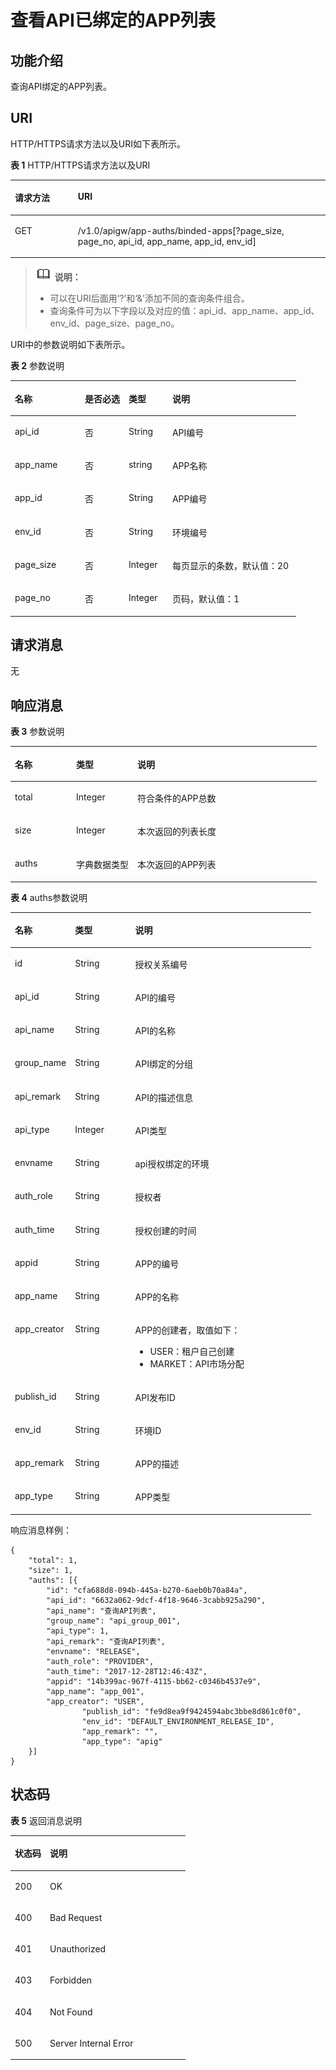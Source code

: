 # 查看API已绑定的APP列表<a name="ZH-CN_TOPIC_0000001082135103"></a>

## 功能介绍<a name="zh-cn_topic_0118922240_section60304671"></a>

查询API绑定的APP列表。

## URI<a name="zh-cn_topic_0118922240_section5871134"></a>

HTTP/HTTPS请求方法以及URI如下表所示。

**表 1**  HTTP/HTTPS请求方法以及URI

<a name="zh-cn_topic_0118922240_table3327925"></a>
<table><thead align="left"><tr id="zh-cn_topic_0118922240_row9195991"><th class="cellrowborder" valign="top" width="20%" id="mcps1.2.3.1.1"><p id="zh-cn_topic_0118922240_p6677806"><a name="zh-cn_topic_0118922240_p6677806"></a><a name="zh-cn_topic_0118922240_p6677806"></a>请求方法</p>
</th>
<th class="cellrowborder" valign="top" width="80%" id="mcps1.2.3.1.2"><p id="zh-cn_topic_0118922240_p4031405"><a name="zh-cn_topic_0118922240_p4031405"></a><a name="zh-cn_topic_0118922240_p4031405"></a>URI</p>
</th>
</tr>
</thead>
<tbody><tr id="zh-cn_topic_0118922240_row58108413"><td class="cellrowborder" valign="top" width="20%" headers="mcps1.2.3.1.1 "><p id="zh-cn_topic_0118922240_p9161030"><a name="zh-cn_topic_0118922240_p9161030"></a><a name="zh-cn_topic_0118922240_p9161030"></a>GET</p>
</td>
<td class="cellrowborder" valign="top" width="80%" headers="mcps1.2.3.1.2 "><p id="zh-cn_topic_0118922240_p3845935"><a name="zh-cn_topic_0118922240_p3845935"></a><a name="zh-cn_topic_0118922240_p3845935"></a>/v1.0/apigw/app-auths/binded-apps[?page_size, page_no, api_id, app_name, app_id, env_id]</p>
</td>
</tr>
</tbody>
</table>

>![](public_sys-resources/icon-note.gif) **说明：** 
>-   可以在URI后面用‘?’和‘&’添加不同的查询条件组合。
>-   查询条件可为以下字段以及对应的值：api\_id、app\_name、app\_id、env\_id、page\_size、page\_no。

URI中的参数说明如下表所示。

**表 2**  参数说明

<a name="zh-cn_topic_0118922240_table19989692"></a>
<table><thead align="left"><tr id="zh-cn_topic_0118922240_row1031739"><th class="cellrowborder" valign="top" width="24.48755124487551%" id="mcps1.2.5.1.1"><p id="zh-cn_topic_0118922240_p16462024"><a name="zh-cn_topic_0118922240_p16462024"></a><a name="zh-cn_topic_0118922240_p16462024"></a>名称</p>
</th>
<th class="cellrowborder" valign="top" width="15.308469153084694%" id="mcps1.2.5.1.2"><p id="zh-cn_topic_0118922240_p58355549"><a name="zh-cn_topic_0118922240_p58355549"></a><a name="zh-cn_topic_0118922240_p58355549"></a>是否必选</p>
</th>
<th class="cellrowborder" valign="top" width="15.308469153084694%" id="mcps1.2.5.1.3"><p id="zh-cn_topic_0118922240_p29179043"><a name="zh-cn_topic_0118922240_p29179043"></a><a name="zh-cn_topic_0118922240_p29179043"></a>类型</p>
</th>
<th class="cellrowborder" valign="top" width="44.89551044895511%" id="mcps1.2.5.1.4"><p id="zh-cn_topic_0118922240_p14692289"><a name="zh-cn_topic_0118922240_p14692289"></a><a name="zh-cn_topic_0118922240_p14692289"></a>说明</p>
</th>
</tr>
</thead>
<tbody><tr id="zh-cn_topic_0118922240_row49224800"><td class="cellrowborder" valign="top" width="24.48755124487551%" headers="mcps1.2.5.1.1 "><p id="zh-cn_topic_0118922240_p27785896"><a name="zh-cn_topic_0118922240_p27785896"></a><a name="zh-cn_topic_0118922240_p27785896"></a>api_id</p>
</td>
<td class="cellrowborder" valign="top" width="15.308469153084694%" headers="mcps1.2.5.1.2 "><p id="zh-cn_topic_0118922240_p36065088"><a name="zh-cn_topic_0118922240_p36065088"></a><a name="zh-cn_topic_0118922240_p36065088"></a>否</p>
</td>
<td class="cellrowborder" valign="top" width="15.308469153084694%" headers="mcps1.2.5.1.3 "><p id="zh-cn_topic_0118922240_p35590992"><a name="zh-cn_topic_0118922240_p35590992"></a><a name="zh-cn_topic_0118922240_p35590992"></a>String</p>
</td>
<td class="cellrowborder" valign="top" width="44.89551044895511%" headers="mcps1.2.5.1.4 "><p id="zh-cn_topic_0118922240_p64298113"><a name="zh-cn_topic_0118922240_p64298113"></a><a name="zh-cn_topic_0118922240_p64298113"></a>API编号</p>
</td>
</tr>
<tr id="zh-cn_topic_0118922240_row41812109"><td class="cellrowborder" valign="top" width="24.48755124487551%" headers="mcps1.2.5.1.1 "><p id="zh-cn_topic_0118922240_p31337682"><a name="zh-cn_topic_0118922240_p31337682"></a><a name="zh-cn_topic_0118922240_p31337682"></a>app_name</p>
</td>
<td class="cellrowborder" valign="top" width="15.308469153084694%" headers="mcps1.2.5.1.2 "><p id="zh-cn_topic_0118922240_p55324299"><a name="zh-cn_topic_0118922240_p55324299"></a><a name="zh-cn_topic_0118922240_p55324299"></a>否</p>
</td>
<td class="cellrowborder" valign="top" width="15.308469153084694%" headers="mcps1.2.5.1.3 "><p id="zh-cn_topic_0118922240_p52083233"><a name="zh-cn_topic_0118922240_p52083233"></a><a name="zh-cn_topic_0118922240_p52083233"></a>string</p>
</td>
<td class="cellrowborder" valign="top" width="44.89551044895511%" headers="mcps1.2.5.1.4 "><p id="zh-cn_topic_0118922240_p57992315"><a name="zh-cn_topic_0118922240_p57992315"></a><a name="zh-cn_topic_0118922240_p57992315"></a>APP名称</p>
</td>
</tr>
<tr id="zh-cn_topic_0118922240_row52168789"><td class="cellrowborder" valign="top" width="24.48755124487551%" headers="mcps1.2.5.1.1 "><p id="zh-cn_topic_0118922240_p64922385"><a name="zh-cn_topic_0118922240_p64922385"></a><a name="zh-cn_topic_0118922240_p64922385"></a>app_id</p>
</td>
<td class="cellrowborder" valign="top" width="15.308469153084694%" headers="mcps1.2.5.1.2 "><p id="zh-cn_topic_0118922240_p24221829"><a name="zh-cn_topic_0118922240_p24221829"></a><a name="zh-cn_topic_0118922240_p24221829"></a>否</p>
</td>
<td class="cellrowborder" valign="top" width="15.308469153084694%" headers="mcps1.2.5.1.3 "><p id="zh-cn_topic_0118922240_p15811162"><a name="zh-cn_topic_0118922240_p15811162"></a><a name="zh-cn_topic_0118922240_p15811162"></a>String</p>
</td>
<td class="cellrowborder" valign="top" width="44.89551044895511%" headers="mcps1.2.5.1.4 "><p id="zh-cn_topic_0118922240_p5635768"><a name="zh-cn_topic_0118922240_p5635768"></a><a name="zh-cn_topic_0118922240_p5635768"></a>APP编号</p>
</td>
</tr>
<tr id="zh-cn_topic_0118922240_row50721913"><td class="cellrowborder" valign="top" width="24.48755124487551%" headers="mcps1.2.5.1.1 "><p id="zh-cn_topic_0118922240_p14834294"><a name="zh-cn_topic_0118922240_p14834294"></a><a name="zh-cn_topic_0118922240_p14834294"></a>env_id</p>
</td>
<td class="cellrowborder" valign="top" width="15.308469153084694%" headers="mcps1.2.5.1.2 "><p id="zh-cn_topic_0118922240_p60727184"><a name="zh-cn_topic_0118922240_p60727184"></a><a name="zh-cn_topic_0118922240_p60727184"></a>否</p>
</td>
<td class="cellrowborder" valign="top" width="15.308469153084694%" headers="mcps1.2.5.1.3 "><p id="zh-cn_topic_0118922240_p19954862"><a name="zh-cn_topic_0118922240_p19954862"></a><a name="zh-cn_topic_0118922240_p19954862"></a>String</p>
</td>
<td class="cellrowborder" valign="top" width="44.89551044895511%" headers="mcps1.2.5.1.4 "><p id="zh-cn_topic_0118922240_p5731129"><a name="zh-cn_topic_0118922240_p5731129"></a><a name="zh-cn_topic_0118922240_p5731129"></a>环境编号</p>
</td>
</tr>
<tr id="zh-cn_topic_0118922240_row51580162"><td class="cellrowborder" valign="top" width="24.48755124487551%" headers="mcps1.2.5.1.1 "><p id="zh-cn_topic_0118922240_p17243611"><a name="zh-cn_topic_0118922240_p17243611"></a><a name="zh-cn_topic_0118922240_p17243611"></a>page_size</p>
</td>
<td class="cellrowborder" valign="top" width="15.308469153084694%" headers="mcps1.2.5.1.2 "><p id="zh-cn_topic_0118922240_p54555220"><a name="zh-cn_topic_0118922240_p54555220"></a><a name="zh-cn_topic_0118922240_p54555220"></a>否</p>
</td>
<td class="cellrowborder" valign="top" width="15.308469153084694%" headers="mcps1.2.5.1.3 "><p id="zh-cn_topic_0118922240_p56896661"><a name="zh-cn_topic_0118922240_p56896661"></a><a name="zh-cn_topic_0118922240_p56896661"></a>Integer</p>
</td>
<td class="cellrowborder" valign="top" width="44.89551044895511%" headers="mcps1.2.5.1.4 "><p id="zh-cn_topic_0118922240_p45226823"><a name="zh-cn_topic_0118922240_p45226823"></a><a name="zh-cn_topic_0118922240_p45226823"></a>每页显示的条数，默认值：20</p>
</td>
</tr>
<tr id="zh-cn_topic_0118922240_row4388225"><td class="cellrowborder" valign="top" width="24.48755124487551%" headers="mcps1.2.5.1.1 "><p id="zh-cn_topic_0118922240_p19901983"><a name="zh-cn_topic_0118922240_p19901983"></a><a name="zh-cn_topic_0118922240_p19901983"></a>page_no</p>
</td>
<td class="cellrowborder" valign="top" width="15.308469153084694%" headers="mcps1.2.5.1.2 "><p id="zh-cn_topic_0118922240_p1447937"><a name="zh-cn_topic_0118922240_p1447937"></a><a name="zh-cn_topic_0118922240_p1447937"></a>否</p>
</td>
<td class="cellrowborder" valign="top" width="15.308469153084694%" headers="mcps1.2.5.1.3 "><p id="zh-cn_topic_0118922240_p50174096"><a name="zh-cn_topic_0118922240_p50174096"></a><a name="zh-cn_topic_0118922240_p50174096"></a>Integer</p>
</td>
<td class="cellrowborder" valign="top" width="44.89551044895511%" headers="mcps1.2.5.1.4 "><p id="zh-cn_topic_0118922240_p37569971"><a name="zh-cn_topic_0118922240_p37569971"></a><a name="zh-cn_topic_0118922240_p37569971"></a>页码，默认值：1</p>
</td>
</tr>
</tbody>
</table>

## 请求消息<a name="zh-cn_topic_0118922240_section52840210"></a>

无

## 响应消息<a name="zh-cn_topic_0118922240_section52198597"></a>

**表 3**  参数说明

<a name="zh-cn_topic_0118922240_table30742358"></a>
<table><thead align="left"><tr id="zh-cn_topic_0118922240_row64433482"><th class="cellrowborder" valign="top" width="20%" id="mcps1.2.4.1.1"><p id="zh-cn_topic_0118922240_p51729548"><a name="zh-cn_topic_0118922240_p51729548"></a><a name="zh-cn_topic_0118922240_p51729548"></a>名称</p>
</th>
<th class="cellrowborder" valign="top" width="20%" id="mcps1.2.4.1.2"><p id="zh-cn_topic_0118922240_p29343846"><a name="zh-cn_topic_0118922240_p29343846"></a><a name="zh-cn_topic_0118922240_p29343846"></a>类型</p>
</th>
<th class="cellrowborder" valign="top" width="60%" id="mcps1.2.4.1.3"><p id="zh-cn_topic_0118922240_p28041345"><a name="zh-cn_topic_0118922240_p28041345"></a><a name="zh-cn_topic_0118922240_p28041345"></a>说明</p>
</th>
</tr>
</thead>
<tbody><tr id="zh-cn_topic_0118922240_row56756485"><td class="cellrowborder" valign="top" width="20%" headers="mcps1.2.4.1.1 "><p id="zh-cn_topic_0118922240_p33872536"><a name="zh-cn_topic_0118922240_p33872536"></a><a name="zh-cn_topic_0118922240_p33872536"></a>total</p>
</td>
<td class="cellrowborder" valign="top" width="20%" headers="mcps1.2.4.1.2 "><p id="zh-cn_topic_0118922240_p59320933"><a name="zh-cn_topic_0118922240_p59320933"></a><a name="zh-cn_topic_0118922240_p59320933"></a>Integer</p>
</td>
<td class="cellrowborder" valign="top" width="60%" headers="mcps1.2.4.1.3 "><p id="zh-cn_topic_0118922240_p40266258"><a name="zh-cn_topic_0118922240_p40266258"></a><a name="zh-cn_topic_0118922240_p40266258"></a>符合条件的APP总数</p>
</td>
</tr>
<tr id="zh-cn_topic_0118922240_row26852004"><td class="cellrowborder" valign="top" width="20%" headers="mcps1.2.4.1.1 "><p id="zh-cn_topic_0118922240_p27528709"><a name="zh-cn_topic_0118922240_p27528709"></a><a name="zh-cn_topic_0118922240_p27528709"></a>size</p>
</td>
<td class="cellrowborder" valign="top" width="20%" headers="mcps1.2.4.1.2 "><p id="zh-cn_topic_0118922240_p15232922"><a name="zh-cn_topic_0118922240_p15232922"></a><a name="zh-cn_topic_0118922240_p15232922"></a>Integer</p>
</td>
<td class="cellrowborder" valign="top" width="60%" headers="mcps1.2.4.1.3 "><p id="zh-cn_topic_0118922240_p25907147"><a name="zh-cn_topic_0118922240_p25907147"></a><a name="zh-cn_topic_0118922240_p25907147"></a>本次返回的列表长度</p>
</td>
</tr>
<tr id="zh-cn_topic_0118922240_row31837738"><td class="cellrowborder" valign="top" width="20%" headers="mcps1.2.4.1.1 "><p id="zh-cn_topic_0118922240_p28720018"><a name="zh-cn_topic_0118922240_p28720018"></a><a name="zh-cn_topic_0118922240_p28720018"></a>auths</p>
</td>
<td class="cellrowborder" valign="top" width="20%" headers="mcps1.2.4.1.2 "><p id="zh-cn_topic_0118922240_p44620106"><a name="zh-cn_topic_0118922240_p44620106"></a><a name="zh-cn_topic_0118922240_p44620106"></a>字典数据类型</p>
</td>
<td class="cellrowborder" valign="top" width="60%" headers="mcps1.2.4.1.3 "><p id="zh-cn_topic_0118922240_p57458810"><a name="zh-cn_topic_0118922240_p57458810"></a><a name="zh-cn_topic_0118922240_p57458810"></a>本次返回的APP列表</p>
</td>
</tr>
</tbody>
</table>

**表 4**  auths参数说明

<a name="zh-cn_topic_0118922240_table47367247"></a>
<table><thead align="left"><tr id="zh-cn_topic_0118922240_row41214097"><th class="cellrowborder" valign="top" width="20%" id="mcps1.2.4.1.1"><p id="zh-cn_topic_0118922240_p50007540"><a name="zh-cn_topic_0118922240_p50007540"></a><a name="zh-cn_topic_0118922240_p50007540"></a>名称</p>
</th>
<th class="cellrowborder" valign="top" width="20%" id="mcps1.2.4.1.2"><p id="zh-cn_topic_0118922240_p24078911"><a name="zh-cn_topic_0118922240_p24078911"></a><a name="zh-cn_topic_0118922240_p24078911"></a>类型</p>
</th>
<th class="cellrowborder" valign="top" width="60%" id="mcps1.2.4.1.3"><p id="zh-cn_topic_0118922240_p4234779"><a name="zh-cn_topic_0118922240_p4234779"></a><a name="zh-cn_topic_0118922240_p4234779"></a>说明</p>
</th>
</tr>
</thead>
<tbody><tr id="zh-cn_topic_0118922240_row7472815"><td class="cellrowborder" valign="top" width="20%" headers="mcps1.2.4.1.1 "><p id="zh-cn_topic_0118922240_p1318308"><a name="zh-cn_topic_0118922240_p1318308"></a><a name="zh-cn_topic_0118922240_p1318308"></a>id</p>
</td>
<td class="cellrowborder" valign="top" width="20%" headers="mcps1.2.4.1.2 "><p id="zh-cn_topic_0118922240_p39674146"><a name="zh-cn_topic_0118922240_p39674146"></a><a name="zh-cn_topic_0118922240_p39674146"></a>String</p>
</td>
<td class="cellrowborder" valign="top" width="60%" headers="mcps1.2.4.1.3 "><p id="zh-cn_topic_0118922240_p59489232"><a name="zh-cn_topic_0118922240_p59489232"></a><a name="zh-cn_topic_0118922240_p59489232"></a>授权关系编号</p>
</td>
</tr>
<tr id="zh-cn_topic_0118922240_row65641040"><td class="cellrowborder" valign="top" width="20%" headers="mcps1.2.4.1.1 "><p id="zh-cn_topic_0118922240_p15324042"><a name="zh-cn_topic_0118922240_p15324042"></a><a name="zh-cn_topic_0118922240_p15324042"></a>api_id</p>
</td>
<td class="cellrowborder" valign="top" width="20%" headers="mcps1.2.4.1.2 "><p id="zh-cn_topic_0118922240_p33287880"><a name="zh-cn_topic_0118922240_p33287880"></a><a name="zh-cn_topic_0118922240_p33287880"></a>String</p>
</td>
<td class="cellrowborder" valign="top" width="60%" headers="mcps1.2.4.1.3 "><p id="zh-cn_topic_0118922240_p11963763"><a name="zh-cn_topic_0118922240_p11963763"></a><a name="zh-cn_topic_0118922240_p11963763"></a>API的编号</p>
</td>
</tr>
<tr id="zh-cn_topic_0118922240_row40565004"><td class="cellrowborder" valign="top" width="20%" headers="mcps1.2.4.1.1 "><p id="zh-cn_topic_0118922240_p64539909"><a name="zh-cn_topic_0118922240_p64539909"></a><a name="zh-cn_topic_0118922240_p64539909"></a>api_name</p>
</td>
<td class="cellrowborder" valign="top" width="20%" headers="mcps1.2.4.1.2 "><p id="zh-cn_topic_0118922240_p60350110"><a name="zh-cn_topic_0118922240_p60350110"></a><a name="zh-cn_topic_0118922240_p60350110"></a>String</p>
</td>
<td class="cellrowborder" valign="top" width="60%" headers="mcps1.2.4.1.3 "><p id="zh-cn_topic_0118922240_p56520703"><a name="zh-cn_topic_0118922240_p56520703"></a><a name="zh-cn_topic_0118922240_p56520703"></a>API的名称</p>
</td>
</tr>
<tr id="zh-cn_topic_0118922240_row38924282"><td class="cellrowborder" valign="top" width="20%" headers="mcps1.2.4.1.1 "><p id="zh-cn_topic_0118922240_p65859163"><a name="zh-cn_topic_0118922240_p65859163"></a><a name="zh-cn_topic_0118922240_p65859163"></a>group_name</p>
</td>
<td class="cellrowborder" valign="top" width="20%" headers="mcps1.2.4.1.2 "><p id="zh-cn_topic_0118922240_p32992025"><a name="zh-cn_topic_0118922240_p32992025"></a><a name="zh-cn_topic_0118922240_p32992025"></a>String</p>
</td>
<td class="cellrowborder" valign="top" width="60%" headers="mcps1.2.4.1.3 "><p id="zh-cn_topic_0118922240_p55108379"><a name="zh-cn_topic_0118922240_p55108379"></a><a name="zh-cn_topic_0118922240_p55108379"></a>API绑定的分组</p>
</td>
</tr>
<tr id="zh-cn_topic_0118922240_row26213370"><td class="cellrowborder" valign="top" width="20%" headers="mcps1.2.4.1.1 "><p id="zh-cn_topic_0118922240_p42908189"><a name="zh-cn_topic_0118922240_p42908189"></a><a name="zh-cn_topic_0118922240_p42908189"></a>api_remark</p>
</td>
<td class="cellrowborder" valign="top" width="20%" headers="mcps1.2.4.1.2 "><p id="zh-cn_topic_0118922240_p53011322"><a name="zh-cn_topic_0118922240_p53011322"></a><a name="zh-cn_topic_0118922240_p53011322"></a>String</p>
</td>
<td class="cellrowborder" valign="top" width="60%" headers="mcps1.2.4.1.3 "><p id="zh-cn_topic_0118922240_p66058679"><a name="zh-cn_topic_0118922240_p66058679"></a><a name="zh-cn_topic_0118922240_p66058679"></a>API的描述信息</p>
</td>
</tr>
<tr id="zh-cn_topic_0118922240_row57657201"><td class="cellrowborder" valign="top" width="20%" headers="mcps1.2.4.1.1 "><p id="zh-cn_topic_0118922240_p39721698"><a name="zh-cn_topic_0118922240_p39721698"></a><a name="zh-cn_topic_0118922240_p39721698"></a>api_type</p>
</td>
<td class="cellrowborder" valign="top" width="20%" headers="mcps1.2.4.1.2 "><p id="zh-cn_topic_0118922240_p63340935"><a name="zh-cn_topic_0118922240_p63340935"></a><a name="zh-cn_topic_0118922240_p63340935"></a>Integer</p>
</td>
<td class="cellrowborder" valign="top" width="60%" headers="mcps1.2.4.1.3 "><p id="zh-cn_topic_0118922240_p30342088"><a name="zh-cn_topic_0118922240_p30342088"></a><a name="zh-cn_topic_0118922240_p30342088"></a>API类型</p>
</td>
</tr>
<tr id="zh-cn_topic_0118922240_row4643343"><td class="cellrowborder" valign="top" width="20%" headers="mcps1.2.4.1.1 "><p id="zh-cn_topic_0118922240_p40566535"><a name="zh-cn_topic_0118922240_p40566535"></a><a name="zh-cn_topic_0118922240_p40566535"></a>envname</p>
</td>
<td class="cellrowborder" valign="top" width="20%" headers="mcps1.2.4.1.2 "><p id="zh-cn_topic_0118922240_p64663887"><a name="zh-cn_topic_0118922240_p64663887"></a><a name="zh-cn_topic_0118922240_p64663887"></a>String</p>
</td>
<td class="cellrowborder" valign="top" width="60%" headers="mcps1.2.4.1.3 "><p id="zh-cn_topic_0118922240_p3283471"><a name="zh-cn_topic_0118922240_p3283471"></a><a name="zh-cn_topic_0118922240_p3283471"></a>api授权绑定的环境</p>
</td>
</tr>
<tr id="zh-cn_topic_0118922240_row29551244"><td class="cellrowborder" valign="top" width="20%" headers="mcps1.2.4.1.1 "><p id="zh-cn_topic_0118922240_p44840564"><a name="zh-cn_topic_0118922240_p44840564"></a><a name="zh-cn_topic_0118922240_p44840564"></a>auth_role</p>
</td>
<td class="cellrowborder" valign="top" width="20%" headers="mcps1.2.4.1.2 "><p id="zh-cn_topic_0118922240_p8207081"><a name="zh-cn_topic_0118922240_p8207081"></a><a name="zh-cn_topic_0118922240_p8207081"></a>String</p>
</td>
<td class="cellrowborder" valign="top" width="60%" headers="mcps1.2.4.1.3 "><p id="zh-cn_topic_0118922240_p60793810"><a name="zh-cn_topic_0118922240_p60793810"></a><a name="zh-cn_topic_0118922240_p60793810"></a>授权者</p>
</td>
</tr>
<tr id="zh-cn_topic_0118922240_row10273382"><td class="cellrowborder" valign="top" width="20%" headers="mcps1.2.4.1.1 "><p id="zh-cn_topic_0118922240_p26837593"><a name="zh-cn_topic_0118922240_p26837593"></a><a name="zh-cn_topic_0118922240_p26837593"></a>auth_time</p>
</td>
<td class="cellrowborder" valign="top" width="20%" headers="mcps1.2.4.1.2 "><p id="zh-cn_topic_0118922240_p26361396"><a name="zh-cn_topic_0118922240_p26361396"></a><a name="zh-cn_topic_0118922240_p26361396"></a>String</p>
</td>
<td class="cellrowborder" valign="top" width="60%" headers="mcps1.2.4.1.3 "><p id="zh-cn_topic_0118922240_p54898336"><a name="zh-cn_topic_0118922240_p54898336"></a><a name="zh-cn_topic_0118922240_p54898336"></a>授权创建的时间</p>
</td>
</tr>
<tr id="zh-cn_topic_0118922240_row24322980"><td class="cellrowborder" valign="top" width="20%" headers="mcps1.2.4.1.1 "><p id="zh-cn_topic_0118922240_p24004331"><a name="zh-cn_topic_0118922240_p24004331"></a><a name="zh-cn_topic_0118922240_p24004331"></a>appid</p>
</td>
<td class="cellrowborder" valign="top" width="20%" headers="mcps1.2.4.1.2 "><p id="zh-cn_topic_0118922240_p65302679"><a name="zh-cn_topic_0118922240_p65302679"></a><a name="zh-cn_topic_0118922240_p65302679"></a>String</p>
</td>
<td class="cellrowborder" valign="top" width="60%" headers="mcps1.2.4.1.3 "><p id="zh-cn_topic_0118922240_p55025680"><a name="zh-cn_topic_0118922240_p55025680"></a><a name="zh-cn_topic_0118922240_p55025680"></a>APP的编号</p>
</td>
</tr>
<tr id="zh-cn_topic_0118922240_row25469077"><td class="cellrowborder" valign="top" width="20%" headers="mcps1.2.4.1.1 "><p id="zh-cn_topic_0118922240_p49729323"><a name="zh-cn_topic_0118922240_p49729323"></a><a name="zh-cn_topic_0118922240_p49729323"></a>app_name</p>
</td>
<td class="cellrowborder" valign="top" width="20%" headers="mcps1.2.4.1.2 "><p id="zh-cn_topic_0118922240_p1543362"><a name="zh-cn_topic_0118922240_p1543362"></a><a name="zh-cn_topic_0118922240_p1543362"></a>String</p>
</td>
<td class="cellrowborder" valign="top" width="60%" headers="mcps1.2.4.1.3 "><p id="zh-cn_topic_0118922240_p57903489"><a name="zh-cn_topic_0118922240_p57903489"></a><a name="zh-cn_topic_0118922240_p57903489"></a>APP的名称</p>
</td>
</tr>
<tr id="zh-cn_topic_0118922240_row51369360"><td class="cellrowborder" valign="top" width="20%" headers="mcps1.2.4.1.1 "><p id="zh-cn_topic_0118922240_p168607"><a name="zh-cn_topic_0118922240_p168607"></a><a name="zh-cn_topic_0118922240_p168607"></a>app_creator</p>
</td>
<td class="cellrowborder" valign="top" width="20%" headers="mcps1.2.4.1.2 "><p id="zh-cn_topic_0118922240_p13657195"><a name="zh-cn_topic_0118922240_p13657195"></a><a name="zh-cn_topic_0118922240_p13657195"></a>String</p>
</td>
<td class="cellrowborder" valign="top" width="60%" headers="mcps1.2.4.1.3 "><p id="zh-cn_topic_0118922240_p32490971"><a name="zh-cn_topic_0118922240_p32490971"></a><a name="zh-cn_topic_0118922240_p32490971"></a>APP的创建者，取值如下：</p>
<a name="zh-cn_topic_0118922240_ul23983284"></a><a name="zh-cn_topic_0118922240_ul23983284"></a><ul id="zh-cn_topic_0118922240_ul23983284"><li>USER：租户自己创建</li><li>MARKET：API市场分配</li></ul>
</td>
</tr>
<tr id="zh-cn_topic_0118922240_row1688173913439"><td class="cellrowborder" valign="top" width="20%" headers="mcps1.2.4.1.1 "><p id="zh-cn_topic_0118922240_p4811351104314"><a name="zh-cn_topic_0118922240_p4811351104314"></a><a name="zh-cn_topic_0118922240_p4811351104314"></a>publish_id</p>
</td>
<td class="cellrowborder" valign="top" width="20%" headers="mcps1.2.4.1.2 "><p id="zh-cn_topic_0118922240_p198155113430"><a name="zh-cn_topic_0118922240_p198155113430"></a><a name="zh-cn_topic_0118922240_p198155113430"></a>String</p>
</td>
<td class="cellrowborder" valign="top" width="60%" headers="mcps1.2.4.1.3 "><p id="zh-cn_topic_0118922240_p881351134310"><a name="zh-cn_topic_0118922240_p881351134310"></a><a name="zh-cn_topic_0118922240_p881351134310"></a>API发布ID</p>
</td>
</tr>
<tr id="zh-cn_topic_0118922240_row8319165620433"><td class="cellrowborder" valign="top" width="20%" headers="mcps1.2.4.1.1 "><p id="zh-cn_topic_0118922240_p1568553194417"><a name="zh-cn_topic_0118922240_p1568553194417"></a><a name="zh-cn_topic_0118922240_p1568553194417"></a>env_id</p>
</td>
<td class="cellrowborder" valign="top" width="20%" headers="mcps1.2.4.1.2 "><p id="zh-cn_topic_0118922240_p16853304410"><a name="zh-cn_topic_0118922240_p16853304410"></a><a name="zh-cn_topic_0118922240_p16853304410"></a>String</p>
</td>
<td class="cellrowborder" valign="top" width="60%" headers="mcps1.2.4.1.3 "><p id="zh-cn_topic_0118922240_p1568573164414"><a name="zh-cn_topic_0118922240_p1568573164414"></a><a name="zh-cn_topic_0118922240_p1568573164414"></a>环境ID</p>
</td>
</tr>
<tr id="zh-cn_topic_0118922240_row16442087444"><td class="cellrowborder" valign="top" width="20%" headers="mcps1.2.4.1.1 "><p id="zh-cn_topic_0118922240_p1794914196448"><a name="zh-cn_topic_0118922240_p1794914196448"></a><a name="zh-cn_topic_0118922240_p1794914196448"></a>app_remark</p>
</td>
<td class="cellrowborder" valign="top" width="20%" headers="mcps1.2.4.1.2 "><p id="zh-cn_topic_0118922240_p394941994418"><a name="zh-cn_topic_0118922240_p394941994418"></a><a name="zh-cn_topic_0118922240_p394941994418"></a>String</p>
</td>
<td class="cellrowborder" valign="top" width="60%" headers="mcps1.2.4.1.3 "><p id="zh-cn_topic_0118922240_p99491419144419"><a name="zh-cn_topic_0118922240_p99491419144419"></a><a name="zh-cn_topic_0118922240_p99491419144419"></a>APP的描述</p>
</td>
</tr>
<tr id="zh-cn_topic_0118922240_row1622714255441"><td class="cellrowborder" valign="top" width="20%" headers="mcps1.2.4.1.1 "><p id="zh-cn_topic_0118922240_p11131335446"><a name="zh-cn_topic_0118922240_p11131335446"></a><a name="zh-cn_topic_0118922240_p11131335446"></a>app_type</p>
</td>
<td class="cellrowborder" valign="top" width="20%" headers="mcps1.2.4.1.2 "><p id="zh-cn_topic_0118922240_p4113113318448"><a name="zh-cn_topic_0118922240_p4113113318448"></a><a name="zh-cn_topic_0118922240_p4113113318448"></a>String</p>
</td>
<td class="cellrowborder" valign="top" width="60%" headers="mcps1.2.4.1.3 "><p id="zh-cn_topic_0118922240_p141138332445"><a name="zh-cn_topic_0118922240_p141138332445"></a><a name="zh-cn_topic_0118922240_p141138332445"></a>APP类型</p>
</td>
</tr>
</tbody>
</table>

响应消息样例：

```
{
	"total": 1,
	"size": 1,
	"auths": [{
		"id": "cfa688d8-094b-445a-b270-6aeb0b70a84a",
		"api_id": "6632a062-9dcf-4f18-9646-3cabb925a290",
		"api_name": "查询API列表",
		"group_name": "api_group_001",
		"api_type": 1,
		"api_remark": "查询API列表",
		"envname": "RELEASE",
		"auth_role": "PROVIDER",
		"auth_time": "2017-12-28T12:46:43Z",
		"appid": "14b399ac-967f-4115-bb62-c0346b4537e9",
		"app_name": "app_001",
		"app_creator": "USER",
                "publish_id": "fe9d8ea9f9424594abc3bbe8d861c0f0",
                "env_id": "DEFAULT_ENVIRONMENT_RELEASE_ID",
                "app_remark": "",
                "app_type": "apig"
	}]
}
```

## 状态码<a name="zh-cn_topic_0118922240_section5799844"></a>

**表 5**  返回消息说明

<a name="zh-cn_topic_0118922240_table5726167"></a>
<table><thead align="left"><tr id="zh-cn_topic_0118922240_row30002454"><th class="cellrowborder" valign="top" width="20%" id="mcps1.2.3.1.1"><p id="zh-cn_topic_0118922240_p14279749"><a name="zh-cn_topic_0118922240_p14279749"></a><a name="zh-cn_topic_0118922240_p14279749"></a>状态码</p>
</th>
<th class="cellrowborder" valign="top" width="80%" id="mcps1.2.3.1.2"><p id="zh-cn_topic_0118922240_p15809053"><a name="zh-cn_topic_0118922240_p15809053"></a><a name="zh-cn_topic_0118922240_p15809053"></a>说明</p>
</th>
</tr>
</thead>
<tbody><tr id="zh-cn_topic_0118922240_row5464901"><td class="cellrowborder" valign="top" width="20%" headers="mcps1.2.3.1.1 "><p id="zh-cn_topic_0118922240_p40003813"><a name="zh-cn_topic_0118922240_p40003813"></a><a name="zh-cn_topic_0118922240_p40003813"></a>200</p>
</td>
<td class="cellrowborder" valign="top" width="80%" headers="mcps1.2.3.1.2 "><p id="zh-cn_topic_0118922240_p19083430"><a name="zh-cn_topic_0118922240_p19083430"></a><a name="zh-cn_topic_0118922240_p19083430"></a>OK</p>
</td>
</tr>
<tr id="zh-cn_topic_0118922240_row37533146"><td class="cellrowborder" valign="top" width="20%" headers="mcps1.2.3.1.1 "><p id="zh-cn_topic_0118922240_p20285999"><a name="zh-cn_topic_0118922240_p20285999"></a><a name="zh-cn_topic_0118922240_p20285999"></a>400</p>
</td>
<td class="cellrowborder" valign="top" width="80%" headers="mcps1.2.3.1.2 "><p id="zh-cn_topic_0118922240_p32553208"><a name="zh-cn_topic_0118922240_p32553208"></a><a name="zh-cn_topic_0118922240_p32553208"></a>Bad Request</p>
</td>
</tr>
<tr id="zh-cn_topic_0118922240_row24543420"><td class="cellrowborder" valign="top" width="20%" headers="mcps1.2.3.1.1 "><p id="zh-cn_topic_0118922240_p41859983"><a name="zh-cn_topic_0118922240_p41859983"></a><a name="zh-cn_topic_0118922240_p41859983"></a>401</p>
</td>
<td class="cellrowborder" valign="top" width="80%" headers="mcps1.2.3.1.2 "><p id="zh-cn_topic_0118922240_p35215434"><a name="zh-cn_topic_0118922240_p35215434"></a><a name="zh-cn_topic_0118922240_p35215434"></a>Unauthorized</p>
</td>
</tr>
<tr id="zh-cn_topic_0118922240_row48503454"><td class="cellrowborder" valign="top" width="20%" headers="mcps1.2.3.1.1 "><p id="zh-cn_topic_0118922240_p36465738"><a name="zh-cn_topic_0118922240_p36465738"></a><a name="zh-cn_topic_0118922240_p36465738"></a>403</p>
</td>
<td class="cellrowborder" valign="top" width="80%" headers="mcps1.2.3.1.2 "><p id="zh-cn_topic_0118922240_p934769"><a name="zh-cn_topic_0118922240_p934769"></a><a name="zh-cn_topic_0118922240_p934769"></a>Forbidden</p>
</td>
</tr>
<tr id="zh-cn_topic_0118922240_row8412927"><td class="cellrowborder" valign="top" width="20%" headers="mcps1.2.3.1.1 "><p id="zh-cn_topic_0118922240_p10358509"><a name="zh-cn_topic_0118922240_p10358509"></a><a name="zh-cn_topic_0118922240_p10358509"></a>404</p>
</td>
<td class="cellrowborder" valign="top" width="80%" headers="mcps1.2.3.1.2 "><p id="zh-cn_topic_0118922240_p33732875"><a name="zh-cn_topic_0118922240_p33732875"></a><a name="zh-cn_topic_0118922240_p33732875"></a>Not Found</p>
</td>
</tr>
<tr id="zh-cn_topic_0118922240_row35160419"><td class="cellrowborder" valign="top" width="20%" headers="mcps1.2.3.1.1 "><p id="zh-cn_topic_0118922240_p29421709"><a name="zh-cn_topic_0118922240_p29421709"></a><a name="zh-cn_topic_0118922240_p29421709"></a>500</p>
</td>
<td class="cellrowborder" valign="top" width="80%" headers="mcps1.2.3.1.2 "><p id="zh-cn_topic_0118922240_p14947689"><a name="zh-cn_topic_0118922240_p14947689"></a><a name="zh-cn_topic_0118922240_p14947689"></a>Server Internal Error</p>
</td>
</tr>
</tbody>
</table>

